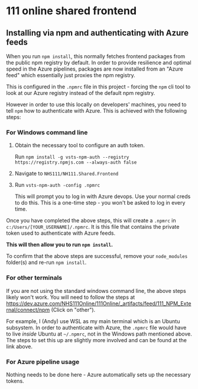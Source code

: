 # 111 online shared frontend

## Installing via npm and authenticating with Azure feeds

When you run `npm install`, this normally fetches frontend packages from the public npm registry by default. In order to provide resilience and optimal speed in the Azure pipelines, packages are now installed from an "Azure feed" which essentially just proxies the npm registry.

This is configured in the `.npmrc` file in this project - forcing the `npm` cli tool to look at our Azure registry instead of the default npm registry.

However in order to use this locally on developers' machines, you need to tell `npm` how to authenticate with Azure. This is achieved with the following steps:

### For Windows command line

1. Obtain the necessary tool to configure an auth token.

   Run `npm install -g vsts-npm-auth --registry https://registry.npmjs.com --always-auth false`

2. Navigate to `NHS111/NH111.Shared.Frontend`
3. Run `vsts-npm-auth -config .npmrc`

   This will prompt you to log in with Azure devops. Use your normal creds to do this.
   This is a one-time step - you won't be asked to log in every time.

Once you have completed the above steps, this will create a `.npmrc` in `c:/Users/[YOUR_USERNAME]/.npmrc`. It is this file that contains the private token used to authenticate with Azure feeds.

**This will then allow you to run `npm install`.**

To confirm that the above steps are successful, remove your `node_modules` folder(s) and re-run `npm install`.

### For other terminals

If you are not using the standard windows command line, the above steps likely won't work. You will need to follow the steps at https://dev.azure.com/NHS111Online/111Online/_artifacts/feed/111_NPM_External/connect/npm (Click on "other").

For example, I (Andy) use WSL as my main terminal which is an Ubuntu subsystem. In order to authenticate with Azure, the `.npmrc` file would have to live _inside_ Ubuntu at `~/.npmrc`, not in the Windows path mentioned above. The steps to set this up are slightly more involved and can be found at the link above.

### For Azure pipeline usage

Nothing needs to be done here - Azure automatically sets up the necessary tokens.

